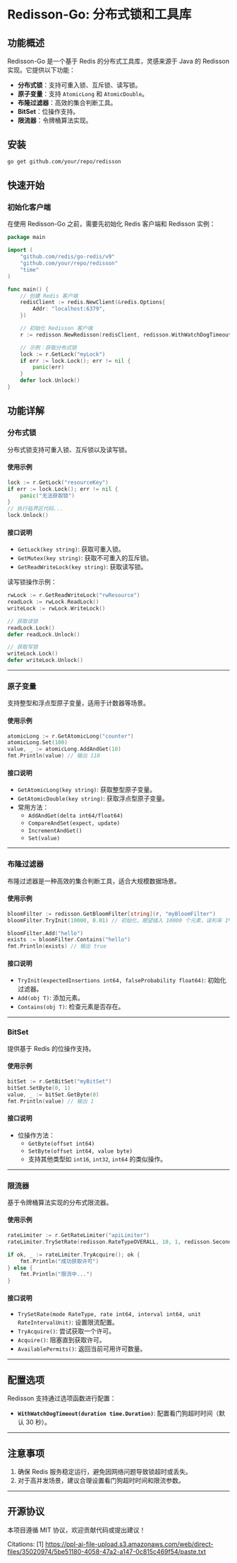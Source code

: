 # Redisson-Go: 分布式锁和工具库

## 功能概述
Redisson-Go 是一个基于 Redis 的分布式工具库，灵感来源于 Java 的 Redisson 实现。它提供以下功能：
- **分布式锁**：支持可重入锁、互斥锁、读写锁。
- **原子变量**：支持 `AtomicLong` 和 `AtomicDouble`。
- **布隆过滤器**：高效的集合判断工具。
- **BitSet**：位操作支持。
- **限流器**：令牌桶算法实现。

## 安装
```bash
go get github.com/your/repo/redisson
```

## 快速开始

### 初始化客户端
在使用 Redisson-Go 之前，需要先初始化 Redis 客户端和 Redisson 实例：
```go
package main

import (
    "github.com/redis/go-redis/v9"
    "github.com/your/repo/redisson"
    "time"
)

func main() {
    // 创建 Redis 客户端
    redisClient := redis.NewClient(&redis.Options{
        Addr: "localhost:6379",
    })

    // 初始化 Redisson 客户端
    r := redisson.NewRedisson(redisClient, redisson.WithWatchDogTimeout(30*time.Second))

    // 示例：获取分布式锁
    lock := r.GetLock("myLock")
    if err := lock.Lock(); err != nil {
        panic(err)
    }
    defer lock.Unlock()
}
```

## 功能详解

### **分布式锁**
分布式锁支持可重入锁、互斥锁以及读写锁。

#### 使用示例
```go
lock := r.GetLock("resourceKey")
if err := lock.Lock(); err != nil {
    panic("无法获取锁")
}
// 执行临界区代码...
lock.Unlock()
```

#### 接口说明
- `GetLock(key string)`: 获取可重入锁。
- `GetMutex(key string)`: 获取不可重入的互斥锁。
- `GetReadWriteLock(key string)`: 获取读写锁。

读写锁操作示例：
```go
rwLock := r.GetReadWriteLock("rwResource")
readLock := rwLock.ReadLock()
writeLock := rwLock.WriteLock()

// 获取读锁
readLock.Lock()
defer readLock.Unlock()

// 获取写锁
writeLock.Lock()
defer writeLock.Unlock()
```

---

### **原子变量**
支持整型和浮点型原子变量，适用于计数器等场景。

#### 使用示例
```go
atomicLong := r.GetAtomicLong("counter")
atomicLong.Set(100)
value, _ := atomicLong.AddAndGet(10)
fmt.Println(value) // 输出 110
```

#### 接口说明
- `GetAtomicLong(key string)`: 获取整型原子变量。
- `GetAtomicDouble(key string)`: 获取浮点型原子变量。
- 常用方法：
    - `AddAndGet(delta int64/float64)`
    - `CompareAndSet(expect, update)`
    - `IncrementAndGet()`
    - `Set(value)`

---

### **布隆过滤器**
布隆过滤器是一种高效的集合判断工具，适合大规模数据场景。

#### 使用示例
```go
bloomFilter := redisson.GetBloomFilter[string](r, "myBloomFilter")
bloomFilter.TryInit(10000, 0.01) // 初始化，期望插入 10000 个元素，误判率 1%

bloomFilter.Add("hello")
exists := bloomFilter.Contains("hello")
fmt.Println(exists) // 输出 true
```

#### 接口说明
- `TryInit(expectedInsertions int64, falseProbability float64)`: 初始化过滤器。
- `Add(obj T)`: 添加元素。
- `Contains(obj T)`: 检查元素是否存在。

---

### **BitSet**
提供基于 Redis 的位操作支持。

#### 使用示例
```go
bitSet := r.GetBitSet("myBitSet")
bitSet.SetByte(0, 1)
value, _ := bitSet.GetByte(0)
fmt.Println(value) // 输出 1
```

#### 接口说明
- 位操作方法：
    - `GetByte(offset int64)`
    - `SetByte(offset int64, value byte)`
    - 支持其他类型如 `int16`, `int32`, `int64` 的类似操作。

---

### **限流器**
基于令牌桶算法实现的分布式限流器。

#### 使用示例
```go
rateLimiter := r.GetRateLimiter("apiLimiter")
rateLimiter.TrySetRate(redisson.RateTypeOVERALL, 10, 1, redisson.Seconds)

if ok, _ := rateLimiter.TryAcquire(); ok {
    fmt.Println("成功获取许可")
} else {
    fmt.Println("限流中...")
}
```

#### 接口说明
- `TrySetRate(mode RateType, rate int64, interval int64, unit RateIntervalUnit)`: 设置限流配置。
- `TryAcquire()`: 尝试获取一个许可。
- `Acquire()`: 阻塞直到获取许可。
- `AvailablePermits()`: 返回当前可用许可数量。

---

## 配置选项

Redisson 支持通过选项函数进行配置：
- **`WithWatchDogTimeout(duration time.Duration)`**: 配置看门狗超时时间（默认 30 秒）。

---

## 注意事项

1. 确保 Redis 服务稳定运行，避免因网络问题导致锁超时或丢失。
2. 对于高并发场景，建议合理设置看门狗超时时间和限流参数。

---

## 开源协议

本项目遵循 MIT 协议，欢迎贡献代码或提出建议！

Citations:
[1] https://ppl-ai-file-upload.s3.amazonaws.com/web/direct-files/35020974/5be51180-4058-47a2-a147-0c815c469f54/paste.txt